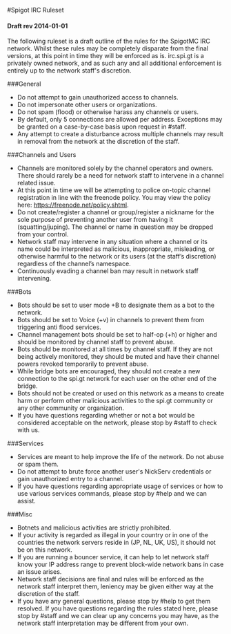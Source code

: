 #Spigot IRC Ruleset
#### Draft rev 2014-01-01

The following ruleset is a draft outline of the rules for the SpigotMC IRC network. Whilst these rules may be completely disparate from the final versions, at this point in time they will be enforced as is. irc.spi.gt is a privately owned network, and as such any and all additional enforcement is entirely up to the network staff's discretion.

###General
* Do not attempt to gain unauthorized access to channels.
* Do not impersonate other users or organizations.
* Do not spam (flood) or otherwise harass any channels or users.
* By default, only 5 connections are allowed per address. Exceptions may be granted on a case-by-case basis upon request in #staff.
* Any attempt to create a disturbance across multiple channels may result in removal from the network at the discretion of the staff.


###Channels and Users
* Channels are monitored solely by the channel operators and owners. There should rarely be a need for network staff to intervene in a channel related issue.
* At this point in time we will be attempting to police on-topic channel registration in line with the freenode policy. You may view the policy here: https://freenode.net/policy.shtml.
* Do not create/register a channel or group/register a nickname for the sole purpose of preventing another user from having it (squatting/juping). The channel or name in question may be dropped from your control.
* Network staff may intervene in any situation where a channel or its name could be interpreted as malicious, inappropriate, misleading, or otherwise harmful to the network or its users (at the staff’s discretion) regardless of the channel’s namespace. 
* Continuously evading a channel ban may result in network staff intervening.

###Bots
* Bots should be set to user mode +B to designate them as a bot to the network.
* Bots should be set to Voice (+v) in channels to prevent them from triggering anti flood services.
* Channel management bots should be set to half-op (+h) or higher and should be monitored by channel staff to prevent abuse.
* Bots should be monitored at all times by channel staff. If they are not being actively monitored, they should be muted and have their channel powers revoked temporarily to prevent abuse.
* While bridge bots are encouraged, they should not create a new connection to the spi.gt network for each user on the other end of the bridge.
* Bots should not be created or used on this network as a means to create harm or perform other malicious activities to the spi.gt community or any other community or organization.
* If you have questions regarding whether or not a bot would be considered acceptable on the network, please stop by #staff to check with us.

###Services
* Services are meant to help improve the life of the network. Do not abuse or spam them.
* Do not attempt to brute force another user's NickServ credentials or gain unauthorized entry to a channel.
* If you have questions regarding appropriate usage of services or how to use various services commands, please stop by #help and we can assist.

###Misc
* Botnets and malicious activities are strictly prohibited.
* If your activity is regarded as illegal in your country or in one of the countries the network servers reside in (JP, NL, UK, US), it should not be on this network. 
* If you are running a bouncer service, it can help to let network staff know your IP address range to prevent block-wide network bans in case an issue arises.
* Network staff decisions are final and rules will be enforced as the network staff interpret them, leniency may be given either way at the discretion of the staff.
* If you have any general questions, please stop by #help to get them resolved. If you have questions regarding the rules stated here, please stop by #staff and we can clear up any concerns you may have, as the network staff interpretation may be different from your own.
